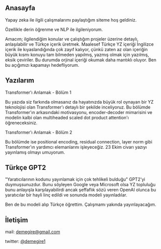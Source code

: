 ## Anasayfa

Yapay zeka ile ilgili çalışmalarımı paylaştığım siteme hoş geldiniz. 

Özellikle derin öğrenme ve NLP ile ilgileniyorum.

Amacım; ilgilendiğim konular ve çalıştığım projeler üzerine detaylı, anlaşılabilir ve Türkçe içerik üretmek. Maalesef Türkçe YZ içeriği İngilizce içerik ile kıyaslandığında çok zayıf kalıyor, çünkü zaten az olan içeriğin büyük kısmı konuyu tam bilmeden yapılmış, yazmış olmak için yazılmış, eksik çeviriler. Bu durumda orjinal içeriği okumak daha mantıklı oluyor. Ben bu açığımızı kapamayı hedefliyorum.

## Yazılarım

Transformer'ı Anlamak - Bölüm 1

Bu yazıda siz farkında olmasanız da hayatınızda büyük rol oynayan bir YZ teknolojisi olan Transformer'ı detaylı bir şekilde inceliyoruz. Bu bölümde Transformer'ın arkasındaki motivasyonu, encoder-decoder mimarisini ve modelin kalbi olan multiheaded scaled dot product attention'ı öğreneceksiniz.

Transformer'ı Anlamak - Bölüm 2

Bu bölümde ise positional encoding, residual connection, layer norm gibi Transformer'ın yardımcı elemanlarını işleyeceğiz. 23 Ekim civarı yazıyı yayınlamış olmayı umuyorum.

## Türkçe GPT2

"Yaratıcılarının kodunu yayınlamak için çok tehlikeli bulduğu" GPT2'yi duymuşsunuzdur. Bunu söyleyen Google veya Microsoft olsa YZ topluluğu bunu anlayışla karşılayabilirdi ancak şeffaflık sözü veren OpenAI olunca bu yaratıcılar bir hayli linç edildi ve sonunda modeli yayınladılar.

Ben de bu modeli alıp Türkçe öğrettim. Çalışmamı yakında yayınlayacağım.

## İletişim

mail: demegire@gmail.com

twitter: [@demegire1](https://twitter.com/demegire1)

